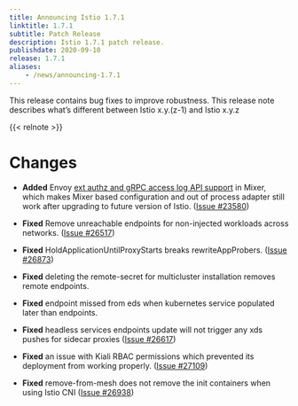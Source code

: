 ```yaml
---
title: Announcing Istio 1.7.1
linktitle: 1.7.1
subtitle: Patch Release
description: Istio 1.7.1 patch release.
publishdate: 2020-09-10
release: 1.7.1
aliases:
    - /news/announcing-1.7.1
---
```


This release contains bug fixes to improve robustness. This release note describes what’s different between Istio x.y.(z-1) and Istio x.y.z

{{< relnote >}}

# Changes



- **Added** Envoy [ext authz and gRPC access log API support](https://github.com/istio/istio/wiki/Enabling-Envoy-Authorization-Service-and-gRPC-Access-Log-Service-With-Mixer) in Mixer,
which makes Mixer based configuration and out of process adapter still work after upgrading to future version of Istio. 
  ([Issue #23580](https://github.com/istio/istio/issues/23580))



- **Fixed** Remove unreachable endpoints for non-injected workloads across networks.
  ([Issue #26517](https://github.com/istio/istio/issues/26517))

- **Fixed** HoldApplicationUntilProxyStarts breaks rewriteAppProbers.
  ([Issue #26873](https://github.com/istio/istio/issues/26873))

- **Fixed** deleting the remote-secret for multicluster installation removes remote endpoints.
  

- **Fixed** endpoint missed from eds when kubernetes service populated later than endpoints.
  

- **Fixed** headless services endpoints update will not trigger any xds pushes for sidecar proxies
  ([Issue #26617](https://github.com/istio/istio/issues/26617))

- **Fixed** an issue with Kiali RBAC permissions which prevented its deployment from working properly.
  ([Issue #27109](https://github.com/istio/istio/issues/27109))

- **Fixed** remove-from-mesh does not remove the init containers when using Istio CNI
  ([Issue #26938](https://github.com/istio/istio/issues/26938))
